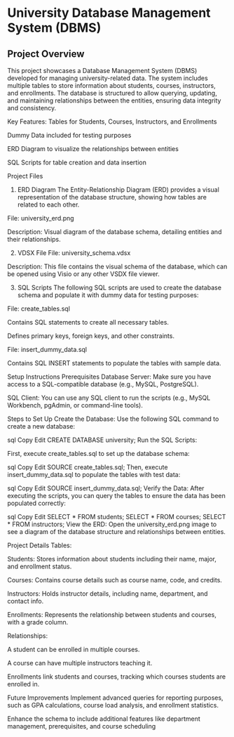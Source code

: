 # University Database Management System (DBMS)
## Project Overview
This project showcases a Database Management System (DBMS) developed for managing university-related data. The system includes multiple tables to store information about students, courses, instructors, and enrollments. The database is structured to allow querying, updating, and maintaining relationships between the entities, ensuring data integrity and consistency.

Key Features:
Tables for Students, Courses, Instructors, and Enrollments

Dummy Data included for testing purposes

ERD Diagram to visualize the relationships between entities

SQL Scripts for table creation and data insertion

Project Files
1. ERD Diagram
The Entity-Relationship Diagram (ERD) provides a visual representation of the database structure, showing how tables are related to each other.

File: university_erd.png

Description: Visual diagram of the database schema, detailing entities and their relationships.


2. VDSX File
File: university_schema.vdsx

Description: This file contains the visual schema of the database, which can be opened using Visio or any other VSDX file viewer.

3. SQL Scripts
The following SQL scripts are used to create the database schema and populate it with dummy data for testing purposes:

File: create_tables.sql

Contains SQL statements to create all necessary tables.

Defines primary keys, foreign keys, and other constraints.

File: insert_dummy_data.sql

Contains SQL INSERT statements to populate the tables with sample data.

Setup Instructions
Prerequisites
Database Server: Make sure you have access to a SQL-compatible database (e.g., MySQL, PostgreSQL).

SQL Client: You can use any SQL client to run the scripts (e.g., MySQL Workbench, pgAdmin, or command-line tools).

Steps to Set Up
Create the Database:
Use the following SQL command to create a new database:

sql
Copy
Edit
CREATE DATABASE university;
Run the SQL Scripts:

First, execute create_tables.sql to set up the database schema:

sql
Copy
Edit
SOURCE create_tables.sql;
Then, execute insert_dummy_data.sql to populate the tables with test data:

sql
Copy
Edit
SOURCE insert_dummy_data.sql;
Verify the Data:
After executing the scripts, you can query the tables to ensure the data has been populated correctly:

sql
Copy
Edit
SELECT * FROM students;
SELECT * FROM courses;
SELECT * FROM instructors;
View the ERD:
Open the university_erd.png image to see a diagram of the database structure and relationships between entities.

Project Details
Tables:

Students: Stores information about students including their name, major, and enrollment status.

Courses: Contains course details such as course name, code, and credits.

Instructors: Holds instructor details, including name, department, and contact info.

Enrollments: Represents the relationship between students and courses, with a grade column.

Relationships:

A student can be enrolled in multiple courses.

A course can have multiple instructors teaching it.

Enrollments link students and courses, tracking which courses students are enrolled in.

Future Improvements
Implement advanced queries for reporting purposes, such as GPA calculations, course load analysis, and enrollment statistics.

Enhance the schema to include additional features like department management, prerequisites, and course scheduling
